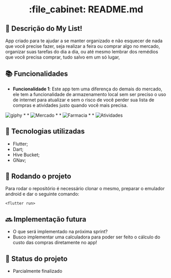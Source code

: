 <h1 align="center">:file_cabinet: README.md</h1>

## :memo: Descrição do My List!
App criado para te ajudar a se manter organizado e não esquecer de nada que você precise fazer, seja realizar a feira ou comprar algo no mercado, organizar suas tarefas do dia a dia, ou até mesmo lembrar dos remédios que você precisa comprar, tudo salvo em um só lugar,

## :books: Funcionalidades
* <b>Funcionalidade 1</b>: Este app tem uma diferença do demais do mercado, ele tem a funcionalidade de armazenamento local sem ser preciso o uso de internet para atualizar e sem o risco de você perder sua lista de compras e atividades justo quando você mais precisa.

![giphy](https://github.com/Jhonnee101/My-List-app/assets/138957799/43eec1bd-becf-465e-9cf2-949eb5c3f4ff)
*
*
![Mercado](https://github.com/Jhonnee101/My-List-app/assets/138957799/5a07c880-899b-493a-a860-cba8d05208d0)
*
*
![Farmacia](https://github.com/Jhonnee101/My-List-app/assets/138957799/e53d7414-e454-49fa-afab-3990a9755c1a)
*
*
![Atividades](https://github.com/Jhonnee101/My-List-app/assets/138957799/9e64ac7a-ef2c-48ae-a018-efa9eb8d7dc4)

## :wrench: Tecnologias utilizadas
* Flutter;
* Dart;
* Hive Bucket;
* GNav;

## :rocket: Rodando o projeto
Para rodar o repositório é necessário clonar o mesmo, preparar o emulador android e dar o seguinte comando:
```
<flutter run>
```

## :soon: Implementação futura
* O que será implementado na próxima sprint?
* Busco implementar uma calculadora para poder ser feito o cálculo do custo das compras diretamente no app!


## :dart: Status do projeto
* Parcialmente finalizado
